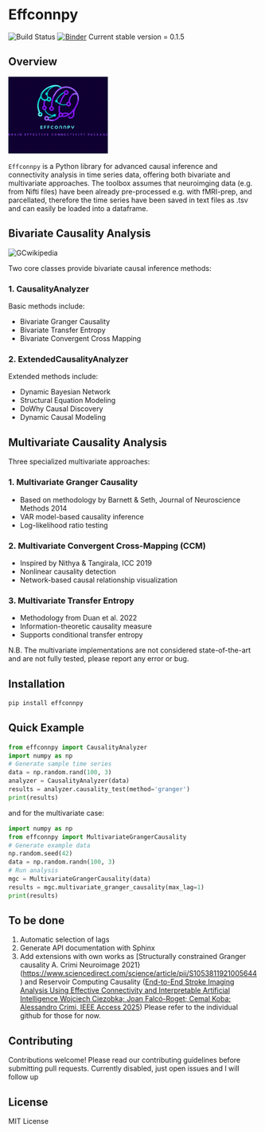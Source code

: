 # Effconnpy

![Build Status](https://img.shields.io/badge/build-passing-brightgreen)
[![Binder](https://mybinder.org/badge_logo.svg)](https://mybinder.org/v2/gh/yourusername/effconnpy/main)
Current stable version = 0.1.5

## Overview

<img src="logo.png" alt="logo" width="200"/>

`Effconnpy` is a Python library for advanced causal inference and connectivity analysis in time series data, offering both bivariate and multivariate approaches.
The toolbox assumes that neuroimging data (e.g. from Nifti files) have been already pre-processed e.g. with fMRI-prep, and parcellated, therefore the time series have been saved in text files as .tsv
and can easily be loaded into a dataframe.

## Bivariate Causality Analysis
<img src="https://upload.wikimedia.org/wikipedia/commons/7/7d/GrangerCausalityIllustration.svg" alt="GCwikipedia" width="400"/>

Two core classes provide bivariate causal inference methods:

### 1. CausalityAnalyzer
Basic methods include:
- Bivariate Granger Causality
- Bivariate Transfer Entropy
- Bivariate Convergent Cross Mapping 

### 2. ExtendedCausalityAnalyzer
Extended methods include:
- Dynamic Bayesian Network
- Structural Equation Modeling
- DoWhy Causal Discovery
- Dynamic Causal Modeling

## Multivariate Causality Analysis

Three specialized multivariate approaches:

### 1. Multivariate Granger Causality
- Based on methodology by Barnett & Seth, Journal of Neuroscience Methods 2014
- VAR model-based causality inference
- Log-likelihood ratio testing

### 2. Multivariate Convergent Cross-Mapping (CCM)
- Inspired by Nithya & Tangirala, ICC 2019
- Nonlinear causality detection
- Network-based causal relationship visualization

### 3. Multivariate Transfer Entropy
- Methodology from Duan et al. 2022
- Information-theoretic causality measure
- Supports conditional transfer entropy

N.B. The multivariate implementations are not considered state-of-the-art and are not fully tested, please report any error or bug.

## Installation

```bash
pip install effconnpy
```

## Quick Example

```python
from effconnpy import CausalityAnalyzer
import numpy as np
# Generate sample time series
data = np.random.rand(100, 3)
analyzer = CausalityAnalyzer(data)
results = analyzer.causality_test(method='granger')
print(results)
```
and for the multivariate case:

```python
import numpy as np
from effconnpy import MultivariateGrangerCausality
# Generate example data
np.random.seed(42)
data = np.random.randn(100, 3)
# Run analysis
mgc = MultivariateGrangerCausality(data)
results = mgc.multivariate_granger_causality(max_lag=1)
print(results)
```

## To be done
1. Automatic selection of lags
2. Generate API documentation with Sphinx
3. Add extensions with own works as [Structurally constrained Granger causality A. Crimi Neuroimage 2021}(https://www.sciencedirect.com/science/article/pii/S1053811921005644)
and Reservoir Computing Causality ([End-to-End Stroke Imaging Analysis Using Effective Connectivity and Interpretable Artificial Intelligence
Wojciech Ciezobka; Joan Falcó-Roget; Cemal Koba; Alessandro Crimi, IEEE Access 2025](https://ieeexplore.ieee.org/document/10839398)) Please refer to the individual github for those for now.


## Contributing

Contributions welcome! Please read our contributing guidelines before submitting pull requests.
Currently disabled, just open issues and I will follow up

## License

MIT License
